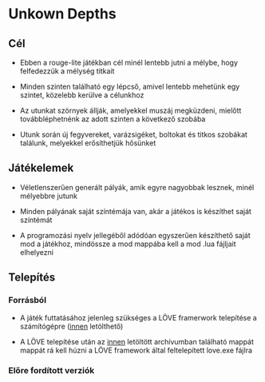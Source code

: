 # Unkown Depths
## Cél
- Ebben a rouge-lite játékban cél minél lentebb jutni a mélybe, hogy felfedezzük a mélység titkait

- Minden szinten található egy lépcső, amivel lentebb mehetünk egy szintet, közelebb kerülve a célunkhoz
  
- Az utunkat szörnyek állják, amelyekkel muszáj megküzdeni, mielőtt továbbléphetnénk az adott szinten a következő szobába
  
- Utunk során új fegyvereket, varázsigéket, boltokat és titkos szobákat találunk, melyekkel erősíthetjük hősünket
  
## Játékelemek
- Véletlenszerűen generált pályák, amik egyre nagyobbak lesznek, minél mélyebbre jutunk

- Minden pályának saját színtémája van, akár a játékos is készíthet saját színtémát

- A programozási nyelv jellegéből adódóan egyszerűen készíthető saját mod a játékhoz, mindössze a mod mappába kell a mod .lua fájljait elhelyezni

## Telepítés

### Forrásból
- A játék futtatásához jelenleg szükséges a LÖVE framerwork telepítése a számítógépre ([innen](https://love2d.org/) letölthető)

- A LÖVE telepítése után az [innen](https://github.com/l1pz/neumann2020/archive/master.zip) letöltött archívumban található mappát mappát rá kell húzni a LÖVE framework által feltelepített love.exe fájlra

### Előre fordított verziók

